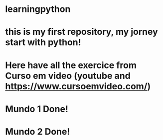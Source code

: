 # learningpython
# this is my first repository, my jorney start with python!
# Here have all the exercice from Curso em video (youtube and https://www.cursoemvideo.com/)
# Mundo 1 Done!
# Mundo 2 Done!
